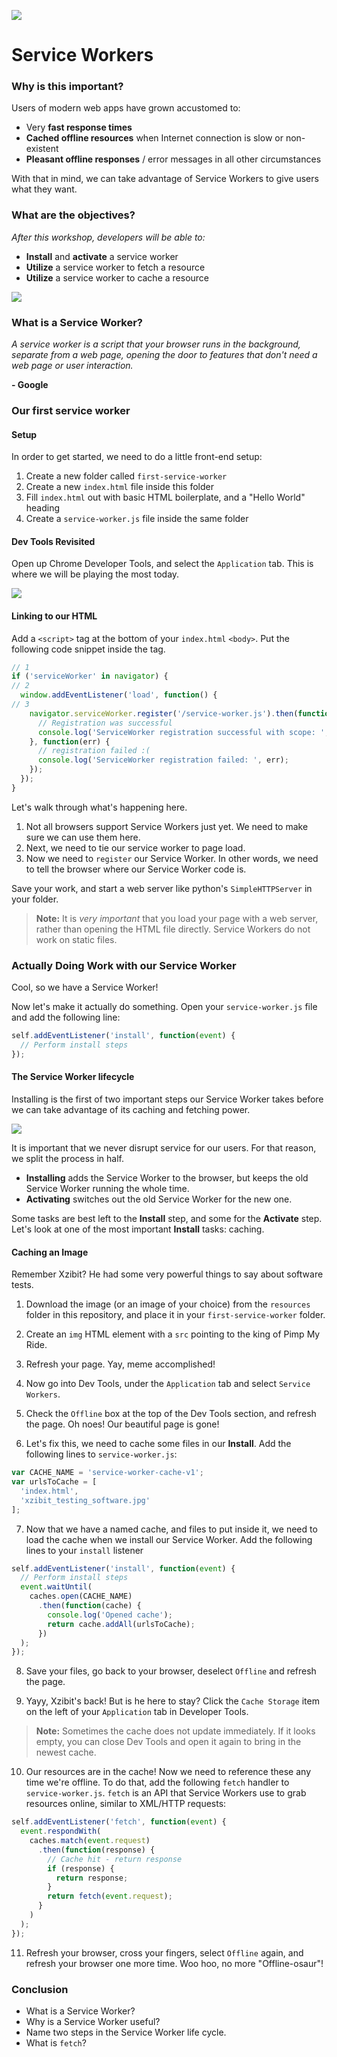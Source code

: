 ![](https://ga-dash.s3.amazonaws.com/production/assets/logo-9f88ae6c9c3871690e33280fcf557f33.png)

# Service Workers

### Why is this important?

Users of modern web apps have grown accustomed to:

- Very **fast response times**
- **Cached offline resources** when Internet connection is slow or non-existent
- **Pleasant offline responses** / error messages in all other circumstances

With that in mind, we can take advantage of Service Workers to give users what they want.

### What are the objectives?
*After this workshop, developers will be able to:*

- **Install** and **activate** a service worker
- **Utilize** a service worker to fetch a resource
- **Utilize** a service worker to cache a resource

![](resources/noService.png)

### What is a Service Worker?

*A service worker is a script that your browser runs in the background, separate from a web page, opening the door to features that don't need a web page or user interaction.* 

**- Google**

### Our first service worker

#### Setup

In order to get started, we need to do a little front-end setup:

1. Create a new folder called `first-service-worker`
2. Create a new `index.html` file inside this folder
3. Fill `index.html` out with basic HTML boilerplate, and a "Hello World" heading
4. Create a `service-worker.js` file inside the same folder

#### Dev Tools Revisited

Open up Chrome Developer Tools, and select the `Application` tab.  This is where we will be playing the most today.

![](resources/swDevTools.png)

#### Linking to our HTML

Add a `<script>` tag at the bottom of your `index.html` `<body>`.  Put the following code snippet inside the tag.

```js
// 1
if ('serviceWorker' in navigator) {
// 2
  window.addEventListener('load', function() {
// 3
    navigator.serviceWorker.register('/service-worker.js').then(function(registration) {
      // Registration was successful
      console.log('ServiceWorker registration successful with scope: ', registration.scope);
    }, function(err) {
      // registration failed :(
      console.log('ServiceWorker registration failed: ', err);
    });
  });
}
```

Let's walk through what's happening here.

1. Not all browsers support Service Workers just yet.  We need to make sure we can use them here.
2. Next, we need to tie our service worker to page load.
3. Now we need to `register` our Service Worker.  In other words, we need to tell the browser where our Service Worker code is.

Save your work, and start a web server like python's `SimpleHTTPServer` in your folder.

>**Note:** It is *very important* that you load your page with a web server, rather than opening the HTML file directly.  Service Workers do not work on static files.

### Actually Doing Work with our Service Worker

Cool, so we have a Service Worker!

Now let's make it actually do something.  Open your `service-worker.js` file and add the following line:

```js
self.addEventListener('install', function(event) {
  // Perform install steps
});
```

#### The Service Worker lifecycle

Installing is the first of two important steps our Service Worker takes before we can take advantage of its caching and fetching power.

![](resources/sw-lifecycle.png)

It is important that we never disrupt service for our users.  For that reason, we split the process in half.

- **Installing** adds the Service Worker to the browser, but keeps the old Service Worker running the whole time.
- **Activating** switches out the old Service Worker for the new one.

Some tasks are best left to the **Install** step, and some for the **Activate** step.  Let's look at one of the most important **Install** tasks: caching.

#### Caching an Image

Remember Xzibit? He had some very powerful things to say about software tests.

1. Download the image (or an image of your choice) from the `resources` folder in this repository, and place it in your `first-service-worker` folder.

2. Create an `img` HTML element with a `src` pointing to the king of Pimp My Ride.

3. Refresh your page.  Yay, meme accomplished!

4. Now go into Dev Tools, under the `Application` tab and select `Service Workers`.

5. Check the `Offline` box at the top of the Dev Tools section, and refresh the page.  Oh noes!  Our beautiful page is gone!

6. Let's fix this, we need to cache some files in our **Install**.  Add the following lines to `service-worker.js`:

```js
var CACHE_NAME = 'service-worker-cache-v1';
var urlsToCache = [
  'index.html',
  'xzibit_testing_software.jpg'
];
```

7. Now that we have a named cache, and files to put inside it, we need to load the cache when we install our Service Worker.  Add the following lines to your `install` listener

```js
self.addEventListener('install', function(event) {
  // Perform install steps
  event.waitUntil(
    caches.open(CACHE_NAME)
      .then(function(cache) {
        console.log('Opened cache');
        return cache.addAll(urlsToCache);
      })
  );
});
```

8. Save your files, go back to your browser, deselect `Offline` and refresh the page.

9. Yayy, Xzibit's back!  But is he here to stay?  Click the `Cache Storage` item on the left of your `Application` tab in Developer Tools.

>**Note:** Sometimes the cache does not update immediately.  If it looks empty, you can close Dev Tools and open it again to bring in the newest cache.

10. Our resources are in the cache!  Now we need to reference these any time we're offline.  To do that, add the following `fetch` handler to `service-worker.js`.  `fetch` is an API that Service Workers use to grab resources online, similar to XML/HTTP requests:

```js
self.addEventListener('fetch', function(event) {
  event.respondWith(
    caches.match(event.request)
      .then(function(response) {
        // Cache hit - return response
        if (response) {
          return response;
        }
        return fetch(event.request);
      }
    )
  );
});
```

11. Refresh your browser, cross your fingers, select `Offline` again, and refresh your browser one more time.  Woo hoo, no more "Offline-osaur"!

### Conclusion

- What is a Service Worker?
- Why is a Service Worker useful?
- Name two steps in the Service Worker life cycle.
- What is `fetch`?
